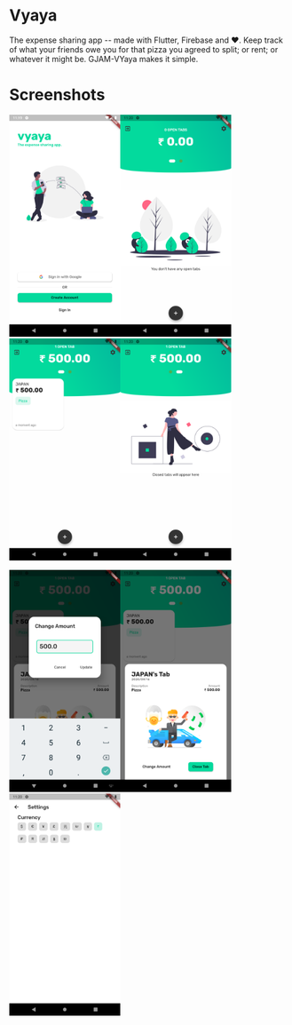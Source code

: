 # Vyaya
The expense sharing app -- made with Flutter, Firebase and ❤️. Keep track of what your friends owe you for that pizza you agreed to split; or rent; or whatever it might be. GJAM-VYaya makes it simple.


# Screenshots
<img src="/screenshots/s1.png" width="200"><img src="/screenshots/s2.png" width="200"><img src="/screenshots/s3.png" width="200"><img src="/screenshots/s4.png" width="200">

<img src="/screenshots/s6.png" width="200"><img src="/screenshots/s5.png" width="200"><img src="/screenshots/s7.png" width="200">
